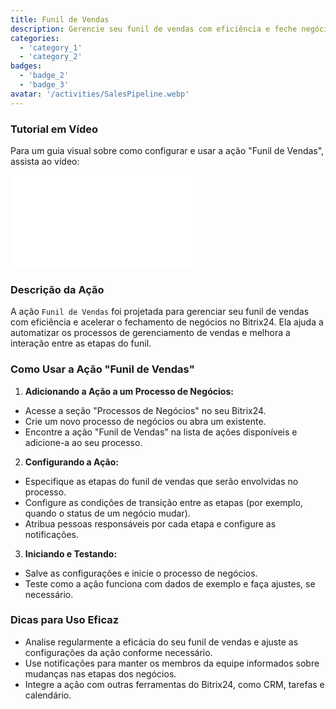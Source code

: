 ```yaml
---
title: Funil de Vendas
description: Gerencie seu funil de vendas com eficiência e feche negócios mais rapidamente.
categories:
  - 'category_1'
  - 'category_2'
badges:
  - 'badge_2'
  - 'badge_3'
avatar: '/activities/SalesPipeline.webp'
---
```

### Tutorial em Vídeo

Para um guia visual sobre como configurar e usar a ação "Funil de Vendas", assista ao vídeo:

<iframe
  class="aspect-video w-full mb-2 "
  src="//www.youtube.com/embed/OyzJd8BcTfY?feature=oembed&rel=0"
  frameborder="0"
  allow="accelerometer; autoplay; encrypted-media; gyroscope"
  allowfullscreen>
</iframe>

### Descrição da Ação

A ação `Funil de Vendas` foi projetada para gerenciar seu funil de vendas com eficiência e acelerar o fechamento de negócios no Bitrix24. Ela ajuda a automatizar os processos de gerenciamento de vendas e melhora a interação entre as etapas do funil.

### Como Usar a Ação "Funil de Vendas"

1. **Adicionando a Ação a um Processo de Negócios:**
  - Acesse a seção "Processos de Negócios" no seu Bitrix24.
  - Crie um novo processo de negócios ou abra um existente.
  - Encontre a ação "Funil de Vendas" na lista de ações disponíveis e adicione-a ao seu processo.

2. **Configurando a Ação:**
  - Especifique as etapas do funil de vendas que serão envolvidas no processo.
  - Configure as condições de transição entre as etapas (por exemplo, quando o status de um negócio mudar).
  - Atribua pessoas responsáveis por cada etapa e configure as notificações.

3. **Iniciando e Testando:**
  - Salve as configurações e inicie o processo de negócios.
  - Teste como a ação funciona com dados de exemplo e faça ajustes, se necessário.

### Dicas para Uso Eficaz

- Analise regularmente a eficácia do seu funil de vendas e ajuste as configurações da ação conforme necessário.
- Use notificações para manter os membros da equipe informados sobre mudanças nas etapas dos negócios.
- Integre a ação com outras ferramentas do Bitrix24, como CRM, tarefas e calendário.